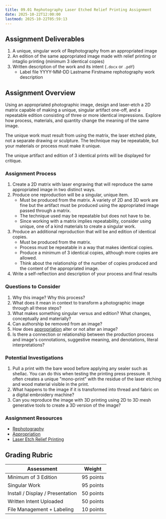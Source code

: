 ```yaml
---
title: 09.01 Rephotography Laser Etched Relief Printing Assignment
date: 2025-10-22T12:00:00
lastmod: 2025-10-22T05:59:13
---
```


## Assignment Deliverables

1. A unique, singular work of Rephotography from an appropriated image
2. An edition of the same appropriated image made with relief printing or intaglio printing (minimum 3 identical copies)
3. Written description of the work and its intent (`.docx` or `.pdf`)
   - Label file YYYY-MM-DD Lastname Firstname rephotography work description

## Assignment Overview

Using an appropriated photographic image, design and laser-etch a 2D matrix capable of making a unique, singular artifact one-off, and a repeatable edition consisting of three or more identical impressions. Explore how process, materials, and quantity change the meaning of the same image.

The unique work must result from using the matrix, the laser etched plate, not a separate drawing or sculpture. The technique may be repeatable, but your materials or process must make it unique.

The unique artifact and edition of 3 identical prints will be displayed for critique.

### Assignment Process

1. Create a 2D matrix with laser engraving that will reproduce the same appropriated image in two distinct ways.
2. Produce one reproduction will be a singular, unique item.
   - Must be produced from the matrix. A variety of 2D and 3D work are fine but the artifact must be produced using the appropriated image passed through a matrix.
   - The technique used may be repeatable but does not have to be.
   - Since working with a matrix implies repeatability, consider using unique, one of a kind materials to create a singular work.
3. Produce an additional reproduction that will be and edition of identical copies.
   - Must be produced from the matrix.
   - Process must be repeatable in a way that makes identical copies.
   - Produce a minimum of 3 identical copies, although more copies are allowed.
   - Think about the relationship of the number of copies produced and the content of the appropriated image.
4. Write a self-reflection and description of your process and final results

### Questions to Consider

1. Why this image? Why this process?
2. What does it mean in context to transform a photographic image through all these steps?
3. What makes something singular versus and edition? What changes, conceptually and materially?
4. Can authorship be removed from an image?
5. How does [appropriation](../06-moldmaking-critque-rephotography-intro/06-02-appropriation.md) alter or not alter an image?
6. Is there a connection or relationship between the production process and image's connotations, suggestive meaning, and denotations, literal interpretations?

### Potential Investigations

1. Pull a print with the bare wood before applying any sealer such as shellac. You can do this when testing the printing press pressure. It often creates a unique "mono-print" with the residue of the laser etching and wood material visible in the print.
2. What happens to the image if it is transformed into thread and fabric on a digital embroidery machine?
3. Can you reproduce the image with 3D printing using 2D to 3D mesh generative tools to create a 3D version of the image?

### Assignment Resources

- [Rephotography](../06-moldmaking-critque-rephotography-intro/06-01-rephotography.md)
- [Appropriation](../06-moldmaking-critque-rephotography-intro/06-02-appropriation.md)
- [Laser Etch Relief Printing](../08-printing-press/08-01-laser-etched-relief-printing.md)

## Grading Rubric

<div class="responsive-table-markdown">

| Assessment                       | Weight    |
| -------------------------------- | --------- |
| Minimum of 3 Edition             | 95 points |
| Singular Work                    | 95 points |
| Install / Display / Presentation | 50 points |
| Written Intent Uploaded          | 50 points |
| File Management + Labeling       | 10 points |

</div>

